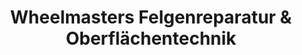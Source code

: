 ---
title: "Wheelmasters Felgenreparatur & Oberflächentechnik"
url: /sankt-johann-in-der-haide/wheelmasters-felgenreparatur-und-oberflaechentechnik/
shop: Reifen
---